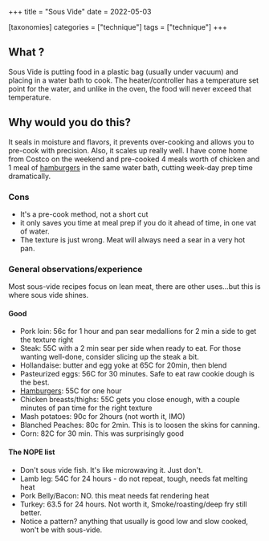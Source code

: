 +++
title = "Sous Vide"
date = 2022-05-03

[taxonomies]
categories = ["technique"]
tags = ["technique"]
+++


## What ?

Sous Vide is putting food in a plastic bag (usually under vacuum) and placing in a water bath to cook.
The heater/controller has a temperature set point for the water, and unlike in the oven, the food 
will never exceed that temperature.   

## Why would you do this?

It seals in moisture and flavors, it prevents over-cooking and allows you to pre-cook with precision.
Also, it scales up really well.  I have come home from Costco on the weekend and pre-cooked 4 meals worth of chicken and 1 meal of [hamburgers](recipes/hamburgers)
 in the same water bath, cutting week-day prep time dramatically.

### Cons

- It's a pre-cook method, not a short cut
- it only saves you time at meal prep if you do it ahead of time, in one vat of water.
- The texture is just wrong.  Meat will always need a sear in a very hot pan.


### General observations/experience

Most sous-vide recipes focus on lean meat, there are other uses...but this is where sous vide shines.

#### Good

- Pork loin: 56c for 1 hour and pan sear medallions for 2 min a side to get the texture right
- Steak: 55C with a 2 min sear per side when ready to eat. For those wanting well-done, consider slicing up the steak a bit.
- Hollandaise: butter and egg yoke at 65C for 20min, then blend
- Pasteurized eggs: 56C for 30 minutes.  Safe to eat raw cookie dough is the best.
- [Hamburgers](recipes/hamburgers): 55C for one hour
- Chicken breasts/thighs: 55C gets you close enough, with a couple minutes of pan time for the right texture
- Mash potatoes: 90c for 2hours (not worth it, IMO)
- Blanched Peaches: 80c for 2min.  This is to loosen the skins for canning.
- Corn: 82C for 30 min. This was surprisingly good

#### The NOPE list

- Don't sous vide fish.  It's like microwaving it. Just don't.
- Lamb leg: 54C for 24 hours - do not repeat, tough, needs fat melting heat
- Pork Belly/Bacon: NO. this meat needs fat rendering heat
- Turkey: 63.5 for 24 hours.  Not worth it, Smoke/roasting/deep fry still better.
- Notice a pattern?  anything that usually is good low and slow cooked, won't be with sous-vide.
